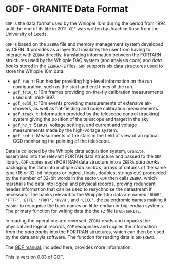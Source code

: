# GDF - GRANITE Data Format

`GDF` is the data format used by the Whipple 10m during the period from 1994 until the end of its life in 2011. `GDF` was written by Joachim Rose from the University of Leeds.

`GDF` is based on the `ZEBRA` file and memory management system developed by CERN. It provides as a layer that insulates the user from having to interact with `ZEBRA` directly, translating information between the FORTARN structures used by the Whipple DAQ system (and analysis code) and *data banks* stored in the `ZEBRA/FZ` files. `GDF` supports six data structures used to store the Whipple 10m data:

- `gdf_run_t`: Run header providing high-level information on the run configuration, such as the start and end times of the run.
- `gdf_fr10_t`: 10m frames providing on-the-fly calibration measurements used until mid-1997.
- `gdf_ev10_t`: 10m events providing measurements of extensive air-showers, as well as flat-fielding and noise calibration measurements.
- `gdf_track_t`: Information provided by the telescope control (tracking) system giving the position of the telescope and target in the sky.
- `gdf_hv_t`: Status, voltage settings, and current and voltage measurements made by the high-voltage system.
- `gdf_ccd_t`: Measurments of the stars in the field of view of an optical CCD monitoring the pointing of the telescope.

Data is collected by the Whipple data acquisition system, `Granite`, assembled into the relevant FORTAN data structure and passed to the `GDF` library. `GDF` copies each FORTRAN data structure into a `ZEBRA` *data banks*, packaging the data into multiple *data sectors*,  arrays of datums of the same type (16 or 32-bit integers or logical, floats, doubles, strings etc) proceeded by the number of 32-bit words in the sector. `GDF` then calls `ZEBRA`, which marshalls the data into logical and physical records, proving redundant header information that can be used to resychnoise the datastream if necessary. The banks relevant to the Whipple 10m data are named `'RUUR'`, `'FTTF'`, `'ETTE'`, `'TRRT'`, `'HVVH'`, and `'CCCC'`, the palendromic names making it easier to recognise the bank names on little-endian or big-endian systems. The primary function for writing data the the `FZ` file is `GDF$WRITE`.

In reading the operations are reversed: `ZEBRA` reads and unpacks the physical and logical records, `GDF` recognises and copies the information from the *data banks* into the FORTRAN structures, which can then be used by the data analyis software. The function for reading data is `GDF$READ`.

The [GDF manual](https://github.com/Whipple10m/GDF/blob/main/gdf.pdf), included here, provides more information.

This is version 0.83 of GDF.
